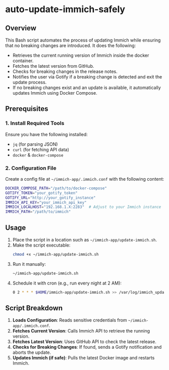 # auto-update-immich-safely

## Overview
This Bash script automates the process of updating Immich while ensuring that no breaking changes are introduced. It does the following:

- Retrieves the current running version of Immich inside the docker container.
- Fetches the latest version from GitHub.
- Checks for breaking changes in the release notes.
- Notifies the user via Gotify if a breaking change is detected and exit the update process.
- If no breaking changes exist and an update is available, it automatically updates Immich using Docker Compose.

## Prerequisites
### 1. Install Required Tools
Ensure you have the following installed:
- `jq` (for parsing JSON)
- `curl` (for fetching API data)
- `docker` & `docker-compose`

### 2. Configuration File
Create a config file at `~/immich-app/.immich.conf` with the following content:

```bash
DOCKER_COMPOSE_PATH="/path/to/docker-compose"
GOTIFY_TOKEN="your_gotify_token"
GOTIFY_URL="http://your_gotify_instance"
IMMICH_API_KEY="your_immich_api_key"
IMMICH_LOCALHOST="192.168.1.X:2283"  # Adjust to your Immich instance
IMMICH_PATH="/path/to/immich"
```

## Usage
1. Place the script in a location such as `~/immich-app/update-immich.sh`.
2. Make the script executable:
   ```bash
   chmod +x ~/immich-app/update-immich.sh
   ```
3. Run it manually:
   ```bash
   ~/immich-app/update-immich.sh
   ```
4. Schedule it with cron (e.g., run every night at 2 AM):
   ```bash
   0 2 * * * $HOME/immich-app/update-immich.sh >> /var/log/immich_update.log 2>&1
   ```

## Script Breakdown
1. **Loads Configuration**: Reads sensitive credentials from `~/immich-app/.immich.conf`.
2. **Fetches Current Version**: Calls Immich API to retrieve the running version.
3. **Fetches Latest Version**: Uses GitHub API to check the latest release.
4. **Checks for Breaking Changes**: If found, sends a Gotify notification and aborts the update.
5. **Updates Immich (if safe)**: Pulls the latest Docker image and restarts Immich.
